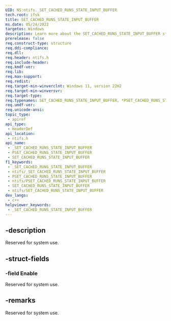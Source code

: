 ```yaml
---
UID: NS:ntifs._SET_CACHED_RUNS_STATE_INPUT_BUFFER
tech.root: ifsk
title: SET_CACHED_RUNS_STATE_INPUT_BUFFER
ms.date: 05/24/2022
targetos: Windows
description: Learn more about the SET_CACHED_RUNS_STATE_INPUT_BUFFER structure.
prerelease: false
req.construct-type: structure
req.ddi-compliance: 
req.dll: 
req.header: ntifs.h
req.include-header: 
req.kmdf-ver: 
req.lib: 
req.max-support: 
req.redist: 
req.target-min-winverclnt: Windows 11, version 22H2
req.target-min-winversvr: 
req.target-type: 
req.typenames: SET_CACHED_RUNS_STATE_INPUT_BUFFER, *PSET_CACHED_RUNS_STATE_INPUT_BUFFER
req.umdf-ver: 
req.unicode-ansi: 
topic_type:
 - apiref
api_type:
 - HeaderDef
api_location:
 - ntifs.h
api_name:
 - _SET_CACHED_RUNS_STATE_INPUT_BUFFER
 - PSET_CACHED_RUNS_STATE_INPUT_BUFFER
 - SET_CACHED_RUNS_STATE_INPUT_BUFFER
f1_keywords:
 - _SET_CACHED_RUNS_STATE_INPUT_BUFFER
 - ntifs/_SET_CACHED_RUNS_STATE_INPUT_BUFFER
 - PSET_CACHED_RUNS_STATE_INPUT_BUFFER
 - ntifs/PSET_CACHED_RUNS_STATE_INPUT_BUFFER
 - SET_CACHED_RUNS_STATE_INPUT_BUFFER
 - ntifs/SET_CACHED_RUNS_STATE_INPUT_BUFFER
dev_langs:
 - c++
helpviewer_keywords:
 - _SET_CACHED_RUNS_STATE_INPUT_BUFFER
---
```


## -description

Reserved for system use.

## -struct-fields

### -field Enable

Reserved for system use.

## -remarks

Reserved for system use.
